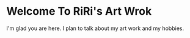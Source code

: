 # Welcome To RiRi's Art Wrok

I'm glad you are here. I plan to talk about my art work and my hobbies.
